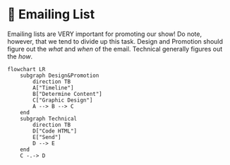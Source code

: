 # 📧 Emailing List

Emailing lists are VERY important for promoting our show! Do note, however, that we tend to divide up this task. Design and Promotion should figure out the _what_ and _when_ of the email. Technical generally figures out the _how_.

```mermaid
flowchart LR
    subgraph Design&Promotion
        direction TB
        A["Timeline"]
        B["Determine Content"]
        C["Graphic Design"]
        A --> B --> C
    end
    subgraph Technical
        direction TB
        D["Code HTML"]
        E["Send"]
        D --> E
    end
    C -.-> D
```
